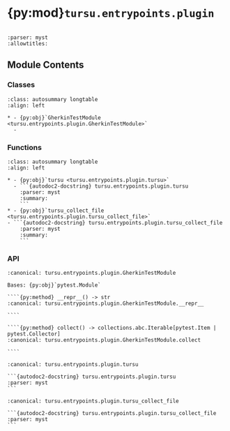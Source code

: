 # {py:mod}`tursu.entrypoints.plugin`

```{py:module} tursu.entrypoints.plugin
```

```{autodoc2-docstring} tursu.entrypoints.plugin
:parser: myst
:allowtitles:
```

## Module Contents

### Classes

````{list-table}
:class: autosummary longtable
:align: left

* - {py:obj}`GherkinTestModule <tursu.entrypoints.plugin.GherkinTestModule>`
  -
````

### Functions

````{list-table}
:class: autosummary longtable
:align: left

* - {py:obj}`tursu <tursu.entrypoints.plugin.tursu>`
  - ```{autodoc2-docstring} tursu.entrypoints.plugin.tursu
    :parser: myst
    :summary:
    ```
* - {py:obj}`tursu_collect_file <tursu.entrypoints.plugin.tursu_collect_file>`
- ```{autodoc2-docstring} tursu.entrypoints.plugin.tursu_collect_file
    :parser: myst
    :summary:
    ```
````

### API

`````{py:class} GherkinTestModule(path: pathlib.Path, tursu: tursu.registry.Tursu, **kwargs: typing.Any)
:canonical: tursu.entrypoints.plugin.GherkinTestModule

Bases: {py:obj}`pytest.Module`

````{py:method} __repr__() -> str
:canonical: tursu.entrypoints.plugin.GherkinTestModule.__repr__

````

````{py:method} collect() -> collections.abc.Iterable[pytest.Item | pytest.Collector]
:canonical: tursu.entrypoints.plugin.GherkinTestModule.collect

````

`````

````{py:function} tursu() -> tursu.registry.Tursu
:canonical: tursu.entrypoints.plugin.tursu

```{autodoc2-docstring} tursu.entrypoints.plugin.tursu
:parser: myst
```
````

````{py:function} tursu_collect_file() -> None
:canonical: tursu.entrypoints.plugin.tursu_collect_file

```{autodoc2-docstring} tursu.entrypoints.plugin.tursu_collect_file
:parser: myst
```
````
